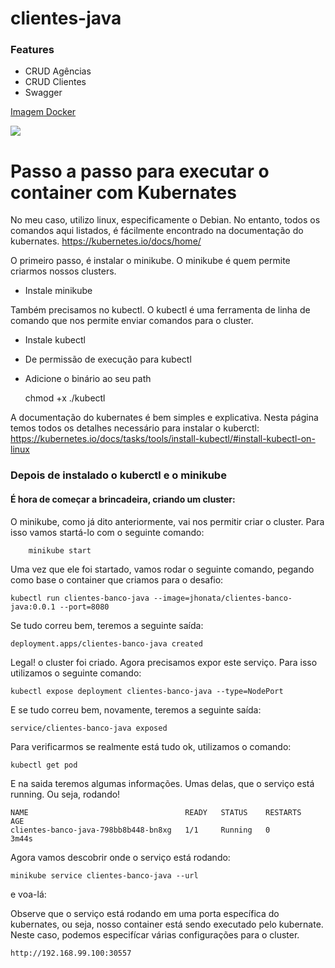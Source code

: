 
# clientes-java

### Features

- CRUD Agências
- CRUD Clientes
- Swagger 

[Imagem Docker][id/name] 

[id/name]: https://cloud.docker.com/u/jhonata/repository/docker/jhonata/clientes-banco-java
[![](https://cdn.iconscout.com/icon/free/png-128/docker-226091.png)](https://cloud.docker.com/u/jhonata/repository/docker/jhonata/clientes-banco-java)



# Passo a passo para executar o container com Kubernates

No meu caso, utilizo linux, especificamente o Debian. No entanto, todos os comandos aqui listados, é fácilmente encontrado na documentação do kubernates. https://kubernetes.io/docs/home/

O primeiro passo, é instalar o minikube. O minikube é quem permite criarmos nossos clusters.

- Instale minikube

Também precisamos no kubectl. O kubectl é uma ferramenta de linha de comando que nos permite enviar comandos para o cluster.

-  Instale kubectl

- De permissão de execução para kubectl 

- Adicione o binário ao seu path 

    chmod +x ./kubectl
	
A documentação do kubernates é bem simples e explicativa. Nesta página temos todos os detalhes necessário para instalar o kuberctl: https://kubernetes.io/docs/tasks/tools/install-kubectl/#install-kubectl-on-linux

### Depois de instalado o kuberctl e o minikube
#### É hora de começar a brincadeira, criando um cluster:

O minikube, como já dito anteriormente, vai nos  permitir criar o cluster.
 Para isso vamos startá-lo com o seguinte comando:
 
 ```
     minikube start
 ```
 
Uma vez que ele foi startado, vamos rodar o seguinte comando, pegando como base o container que criamos para o desafio: 

    kubectl run clientes-banco-java --image=jhonata/clientes-banco-java:0.0.1 --port=8080


Se tudo correu bem, teremos a seguinte saída:

    deployment.apps/clientes-banco-java created

Legal! o cluster foi criado. Agora precisamos expor este serviço. Para isso utilizamos o seguinte comando: 

    kubectl expose deployment clientes-banco-java --type=NodePort

E se tudo correu bem, novamente, teremos a seguinte saída:

    service/clientes-banco-java exposed

Para verificarmos se realmente está tudo ok, utilizamos o comando: 

    kubectl get pod

E na saida teremos algumas informações. Umas delas, que o serviço está running. Ou seja, rodando!

    NAME                                   READY   STATUS    RESTARTS   AGE
    clientes-banco-java-798bb8b448-bn8xg   1/1     Running   0          3m44s

Agora vamos descobrir onde o serviço está rodando:

    minikube service clientes-banco-java --url

e voa-lá:

Observe que o serviço está rodando em uma porta específica do kubernates, ou seja, nosso container está sendo executado pelo kubernate. Neste caso, podemos especifícar várias configurações para o cluster.

    http://192.168.99.100:30557
    
    


